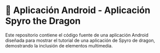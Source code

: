 # 📱 Aplicación Android - Aplicación Spyro the Dragon

Este repositorio contiene el código fuente de una aplicación Android diseñada para mostrar el tutorial de una aplicación de Spyro de dragon, demostrando la inclusión de elementos multimedia. 



